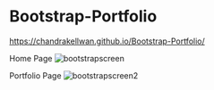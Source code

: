 # Bootstrap-Portfolio

https://chandrakellwan.github.io/Bootstrap-Portfolio/

Home Page
![bootstrapscreen](https://user-images.githubusercontent.com/25890329/32694182-034d5dd4-c6ff-11e7-939e-d3808ba42c8b.png)

Portfolio Page
![bootstrapscreen2](https://user-images.githubusercontent.com/25890329/32692280-adb6a2c8-c6da-11e7-872c-fb35bcc76cbc.png)
